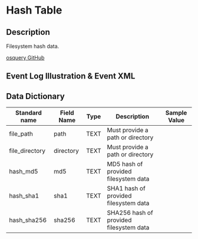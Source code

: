 # Hash Table

## Description

Filesystem hash data.

[osquery GitHub](https://github.com/facebook/osquery/blob/master/specs/hash.table)

## Event Log Illustration & Event XML

## Data Dictionary

|	Standard name	|	Field Name	|	Type	|	Description	|	Sample Value	|
| 	----------------	|	----------------	|	----------------	|	----------------	|	----------------	|
|	file_path	|	path	|	TEXT	|	Must provide a path or directory	|		|
|	file_directory	|	directory	|	TEXT	|	Must provide a path or directory	|		|
|	hash_md5	|	md5	|	TEXT	|	MD5 hash of provided filesystem data	|		|
|	hash_sha1	|	sha1	|	TEXT	|	SHA1 hash of provided filesystem data	|		|
|	hash_sha256	|	sha256	|	TEXT	|	SHA256 hash of provided filesystem data	|		|
